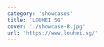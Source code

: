 ```yaml
---
category: 'showcases'
title: 'LOUHEI SG'
cover: './showcase-8.jpg'
url: 'https://www.louhei.sg/'
---
```

